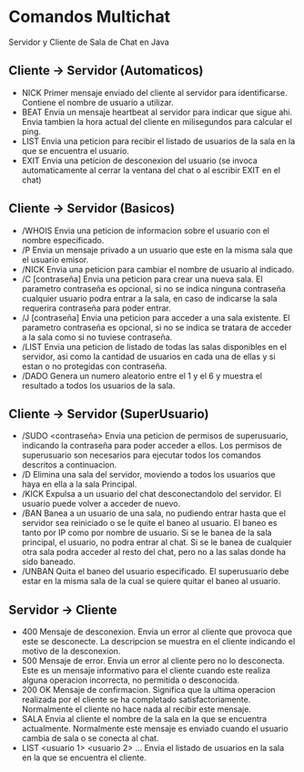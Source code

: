 Comandos Multichat
==========

Servidor y Cliente de Sala de Chat en Java

Cliente -> Servidor (Automaticos)
------------------------------------
+ NICK <nombre>
Primer mensaje enviado del cliente al servidor para identificarse. Contiene el nombre de usuario a utilizar.
+ BEAT <hora en ms>
Envia un mensaje heartbeat al servidor para indicar que sigue ahi. Envia tambien la hora actual del cliente en milisegundos para calcular el ping.
+ LIST
Envia una peticion para recibir el listado de usuarios de la sala en la que se encuentra el usuario.
+ EXIT
Envia una peticion de desconexion del usuario (se invoca automaticamente al cerrar la ventana del chat o al escribir EXIT en el chat)

Cliente -> Servidor (Basicos)
--------------------------------
+ /WHOIS <nombre>
Envia una peticion de informacion sobre el usuario con el nombre especificado.
+ /P <nombre> <mensaje>
Envia un mensaje privado a un usuario que este en la misma sala que el usuario emisor.
+ /NICK <nombre>
Envia una peticion para cambiar el nombre de usuario al indicado.
+ /C <nombre sala> [contraseña]
Envia una peticion para crear una nueva sala. El parametro contraseña es opcional, si no se indica ninguna contraseña cualquier usuario 
podra entrar a la sala, en caso de indicarse la sala requerira contraseña para poder entrar.
+ /J <nombre sala> [contraseña]
Envia una peticion para acceder a una sala existente. El parametro contraseña es opcional, si no se indica se tratara de acceder a la 
sala como si no tuviese contraseña.
+ /LIST
Envia una peticion de listado de todas las salas disponibles en el servidor, asi como la cantidad de usuarios en cada una de ellas y 
si estan o no protegidas con contraseña.
+ /DADO
Genera un numero aleatorio entre el 1 y el 6 y muestra el resultado a todos los usuarios de la sala.

Cliente -> Servidor (SuperUsuario)
-------------------------------------
+ /SUDO <contraseña>
Envia una peticion de permisos de superusuario, indicando la contraseña para poder acceder a ellos. Los permisos de superusuario son 
necesarios para ejecutar todos los comandos descritos a continuacion.
+ /D <nombre sala>
Elimina una sala del servidor, moviendo a todos los usuarios que haya en ella a la sala Principal.
+ /KICK <nombre>
Expulsa a un usuario del chat desconectandolo del servidor. El usuario puede volver a acceder de nuevo.
+ /BAN <nombre>
Banea a un usuario de una sala, no pudiendo entrar hasta que el servidor sea reiniciado o se le quite el baneo al usuario. El baneo 
es tanto por IP como por nombre de usuario. Si se le banea de la sala principal, el usuario, no podra entrar al chat. Si se le banea 
de cualquier otra sala podra acceder al resto del chat, pero no a las salas donde ha sido baneado.
+ /UNBAN <nombre>
Quita el baneo del usuario especificado. El superusuario debe estar en la misma sala de la cual se quiere quitar el baneo al usuario.

Servidor -> Cliente
----------------------
+ 400 <descripcion>
Mensaje de desconexion. Envia un error al cliente que provoca que este se desconecte. La descripcion se muestra en el cliente indicando 
el motivo de la desconexion.
+ 500 <descripcion>
Mensaje de error. Envia un error al cliente pero no lo desconecta. Este es un mensaje informativo para el cliente cuando este realiza 
alguna operacion incorrecta, no permitida o desconocida.
+ 200 OK
Mensaje de confirmacion. Significa que la ultima operacion realizada por el cliente se ha completado satisfactoriamente. Normalmente el 
cliente no hace nada al recibir este mensaje.
+ SALA <nombre>
Envia al cliente el nombre de la sala en la que se encuentra actualmente. Normalmente este mensaje es enviado cuando el usuario cambia de 
sala o se conecta al chat.
+ LIST <usuario 1> <usuario 2> … <usuario n>
Envia el listado de usuarios en la sala en la que se encuentra el cliente.